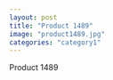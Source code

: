 ```yaml
---
layout: post
title: "Product 1489"
image: "product1489.jpg"
categories: "category1"
---
```

Product 1489
